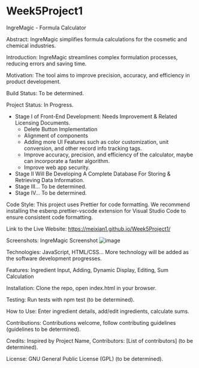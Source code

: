# Week5Project1

IngreMagic - Formula Calculator

Abstract: IngreMagic simplifies formula calculations for the cosmetic and chemical industries.

Introduction: IngreMagic streamlines complex formulation processes, reducing errors and saving time.

Motivation: The tool aims to improve precision, accuracy, and efficiency in product development.

Build Status: To be determined. 

Project Status: In Progress. 
- Stage I of Front-End Development: Needs Improvement & Related Licensing Documents.
  -  Delete Button Implementation
  -  Alignment of components
  -  Adding more UI Features such as color customization, unit conversion, and other record info tracking tags.
  -  Improve accuracy, precision, and efficiency of the calculator, maybe can incorporate a faster algorithm.
  -  Improve web app security. 
- Stage II Will Be Developing A Complete Database For Storing & Retrieving Data Information.
- Stage III... To be determined.
- Stage IV... To be determined. 

Code Style: This project uses Prettier for code formatting. We recommend installing the esbenp.prettier-vscode extension for Visual Studio Code to ensure consistent code formatting.

Link to the Live Website: https://meixian1.github.io/Week5Project1/ 

Screenshots: IngreMagic Screenshot 
![image](https://github.com/Meixian1/Week5Project1/assets/124223514/64ed65fe-8c27-419a-81f3-f3598a3d357a)

Technologies: JavaScript, HTML/CSS... More technology will be added as the software development progresses. 

Features: Ingredient Input, Adding, Dynamic Display, Editing, Sum Calculation

Installation: Clone the repo, open index.html in your browser.

Testing: Run tests with npm test (to be determined).

How to Use: Enter ingredient details, add/edit ingredients, calculate sums.

Contributions: Contributions welcome, follow contributing guidelines (guidelines to be determined).

Credits: Inspired by Project Name, Contributors: [List of contributors] (to be determined).

License: GNU General Public License (GPL) (to be determined).
